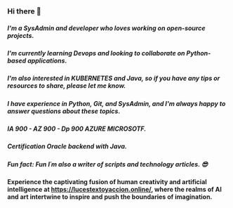 ### Hi there 👋
##### I'm a **SysAdmin** and  **developer** who loves working on **open-source projects**. 
##### I'm currently learning **Devops** and looking to collaborate on **Python-based applications**.
##### I'm also interested in **KUBERNETES** and **Java**, so if you have any tips or resources to share, please let me know. 
##### I have experience in **Python**, **Git**, and **SysAdmin**, and I'm always happy to answer questions about these topics.
##### IA 900 - AZ 900 - Dp 900 AZURE **MICROSOTF**.
##### Certification Oracle backend with Java.
##### Fun fact: Fun I´m also a **writer** of scripts and **technology articles**. 😎

####  Experience the captivating fusion of human creativity and artificial intelligence at **https://lucestextoyaccion.online/**, where the realms of AI and art intertwine to inspire and push the boundaries of imagination.










